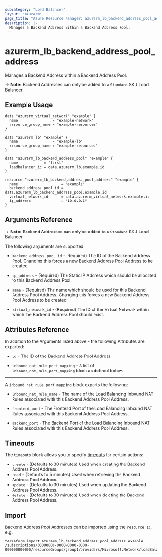 ```yaml
---
subcategory: "Load Balancer"
layout: "azurerm"
page_title: "Azure Resource Manager: azurerm_lb_backend_address_pool_address"
description: |-
  Manages a Backend Address within a Backend Address Pool.
---
```


# azurerm_lb_backend_address_pool_address

Manages a Backend Address within a Backend Address Pool.

-> **Note:** Backend Addresses can only be added to a `Standard` SKU Load Balancer.

## Example Usage

```hcl
data "azurerm_virtual_network" "example" {
  name                = "example-network"
  resource_group_name = "example-resources"
}

data "azurerm_lb" "example" {
  name                = "example-lb"
  resource_group_name = "example-resources"
}

data "azurerm_lb_backend_address_pool" "example" {
  name            = "first"
  loadbalancer_id = data.azurerm_lb.example.id
}

resource "azurerm_lb_backend_address_pool_address" "example" {
  name                    = "example"
  backend_address_pool_id = data.azurerm_lb_backend_address_pool.example.id
  virtual_network_id      = data.azurerm_virtual_network.example.id
  ip_address              = "10.0.0.1"
}
```

## Arguments Reference

-> **Note:** Backend Addresses can only be added to a `Standard` SKU Load Balancer.

The following arguments are supported:

* `backend_address_pool_id` - (Required) The ID of the Backend Address Pool. Changing this forces a new Backend Address Pool Address to be created.

* `ip_address` - (Required) The Static IP Address which should be allocated to this Backend Address Pool.

* `name` - (Required) The name which should be used for this Backend Address Pool Address. Changing this forces a new Backend Address Pool Address to be created.

* `virtual_network_id` - (Required) The ID of the Virtual Network within which the Backend Address Pool should exist.

## Attributes Reference

In addition to the Arguments listed above - the following Attributes are exported: 

* `id` - The ID of the Backend Address Pool Address.

* `inbound_nat_rule_port_mapping` - A list of `inbound_nat_rule_port_mapping` block as defined below.

---

A `inbound_nat_rule_port_mapping` block exports the following:

* `inbound_nat_rule_name` - The name of the Load Balancing Inbound NAT Rules associated with this Backend Address Pool Address.

* `frontend_port` - The Frontend Port of the Load Balancing Inbound NAT Rules associated with this Backend Address Pool Address.

* `backend_port` - The Backend Port of the Load Balancing Inbound NAT Rules associated with this Backend Address Pool Address.

## Timeouts

The `timeouts` block allows you to specify [timeouts](https://www.terraform.io/docs/configuration/resources.html#timeouts) for certain actions:

* `create` - (Defaults to 30 minutes) Used when creating the Backend Address Pool Address.
* `read` - (Defaults to 5 minutes) Used when retrieving the Backend Address Pool Address.
* `update` - (Defaults to 30 minutes) Used when updating the Backend Address Pool Address.
* `delete` - (Defaults to 30 minutes) Used when deleting the Backend Address Pool Address.

## Import

Backend Address Pool Addresses can be imported using the `resource id`, e.g.

```shell
terraform import azurerm_lb_backend_address_pool_address.example /subscriptions/00000000-0000-0000-0000-000000000000/resourceGroups/group1/providers/Microsoft.Network/loadBalancers/loadBalancer1/backendAddressPools/backendAddressPool1/addresses/address1
```
